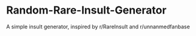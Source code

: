 # Random-Rare-Insult-Generator
A simple insult generator, inspired by r/RareInsult and r/unnanmedfanbase
